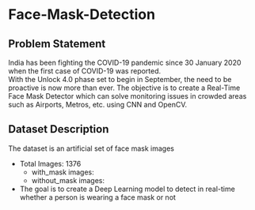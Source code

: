 # Face-Mask-Detection

## Problem Statement
India has been fighting the COVID-19 pandemic since 30 January 2020 when the first case of COVID-19 was reported.  
With the Unlock 4.0 phase set to begin in September, the need to be proactive is now more than ever. 
The objective is to create a Real-Time Face Mask Detector which can solve monitoring issues in crowded areas such as Airports, Metros, etc. using CNN and OpenCV.
## Dataset Description
The dataset is an artificial set of face mask images
* Total Images: 1376
  * with_mask images: 
  * without_mask images: 
* The goal is to create a Deep Learning model to detect in real-time whether a person is wearing a face mask or not
